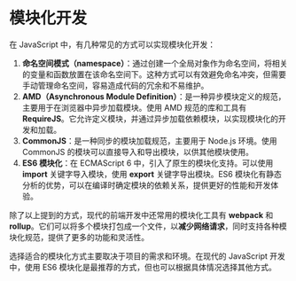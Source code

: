 # 模块化开发

在 JavaScript 中，有几种常见的方式可以实现模块化开发：

1. **命名空间模式（namespace）**：通过创建一个全局对象作为命名空间，将相关的变量和函数放置在该命名空间下。这种方式可以有效避免命名冲突，但需要手动管理命名空间，容易造成代码的冗余和不易维护。
2. **AMD（Asynchronous Module Definition）**：是一种异步模块定义的规范，主要用于在浏览器中异步加载模块。使用 AMD 规范的库和工具有 **RequireJS**。它允许定义模块，并通过异步加载依赖模块，以实现模块化的开发和加载。
3. **CommonJS**：是一种同步的模块加载规范，主要用于 Node.js 环境。使用 CommonJS 的模块可以直接导入和导出模块，以供其他模块使用。
4. **ES6 模块化**：在 ECMAScript 6 中，引入了原生的模块化支持。可以使用 **import** 关键字导入模块，使用 **export** 关键字导出模块。ES6 模块化有静态分析的优势，可以在编译时确定模块的依赖关系，提供更好的性能和开发体验。

除了以上提到的方式，现代的前端开发中还常用的模块化工具有 **webpack** 和 **rollup**。它们可以将多个模块打包成一个文件，以**减少网络请求**，同时支持各种模块化规范，提供了更多的功能和灵活性。

选择适合的模块化方式主要取决于项目的需求和环境。在现代的 JavaScript 开发中，使用 ES6 模块化是最推荐的方式，但也可以根据具体情况选择其他方式。